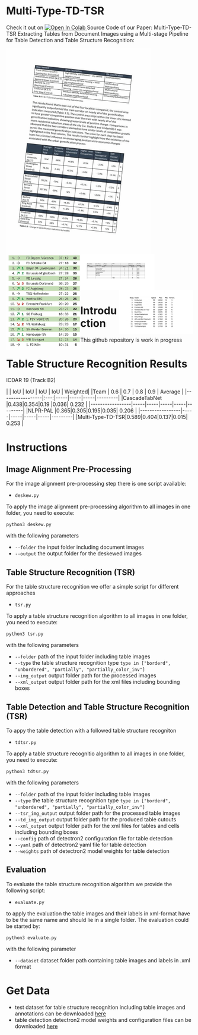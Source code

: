 # Multi-Type-TD-TSR
Check it out on <a href="https://colab.research.google.com/github/Psarpei/Multi_Type_TD_TSR/blob/main/Table_Recognition.ipynb">
  <img src="https://colab.research.google.com/assets/colab-badge.svg" alt="Open In Colab"/>
</a>
Source Code of our Paper:
Multi-Type-TD-TSR Extracting Tables from Document Images using a Multi-stage Pipeline for Table Detection and Table Structure Recognition:

<img align="center" width="390" height="" src="gifs/whole_pipeline.gif">
<img align="left" width="200" height="" src="gifs/partially_bordered.gif">
<img align="center" width="200" height="" src="gifs/fully_bordered.gif">
<img align="right" width="200" height="" src="gifs/unboardered.gif">




# Introduction
This github repository is work in progress

# Table Structure Recognition Results
ICDAR 19 (Track B2)

|                 | IoU | IoU | IoU | IoU | Weighted|
|Team             | 0.6 | 0.7 | 0.8 | 0.9 | Average |
|-----------------|:---:|-----|-----|-----|---------| 
|CascadeTabNet    |0.438|0.354|0.19 |0.036|  0.232  |
|-----------------|-----|-----|-----|-----|---------|
|NLPR-PAL         |0.365|0.305|0.195|0.035|  0.206  |
|-----------------|-----|-----|-----|-----|---------|
|Multi-Type-TD-TSR|0.589|0.404|0.137|0.015|  0.253  |

# Instructions
## Image Alignment Pre-Processing
For the image alignment pre-processing step there is one script available:

*  ```deskew.py```

To apply the image alignment pre-processing algorithm to all images in one folder, you need to execute:

    python3 deskew.py

with the following parameters

* ```--folder``` the input folder including document images
* ```--output``` the output folder for the deskewed images

## Table Structure Recognition (TSR)
For the table structure recognition we offer a simple script for different approaches

* ```tsr.py```

To apply a table structure recognition algorithm to all images in one folder, you need to execute:

    python3 tsr.py

with the following parameters

* ```--folder``` path of the input folder including table images
* ```--type``` the table structure recognition type ```type in ["borderd", "unbordered", "partially", "partially_color_inv"] ```
* ```--img_output``` output folder path for the processed images
* ```--xml_output``` output folder path for the xml files including bounding boxes

## Table Detection and Table Structure Recognition (TSR)
To appy the table detection with a followed table structure recogniton 

* ```tdtsr.py```

To apply a table structure recognitio algorithm to all images in one folder, you need to execute:

    python3 tdtsr.py

with the following parameters

* ```--folder``` path of the input folder including table images
* ```--type``` the table structure recognition type ```type in ["borderd", "unbordered", "partially", "partially_color_inv"] ```
* ```--tsr_img_output``` output folder path for the processed table images
* ```--td_img_output``` output folder path for the produced table cutouts
* ```--xml_output``` output folder path for the xml files for tables and cells including bounding boxes
* ```--config``` path of detectron2 configuration file for table detection
* ```--yaml``` path of detectron2 yaml file for table detection
* ```--weights``` path of detectron2 model weights for table detection

## Evaluation
To evaluate the table structure recognition algorithm we provide the following script:

*  ```evaluate.py```

to apply the evaluation the table images and their labels in xml-format have to be the same name and should lie in a single folder.
The evaluation could be started by:

    python3 evaluate.py
  
with the following parameter

* ```--dataset``` dataset folder path containing table images and labels in .xml format

# Get Data

*  test dataset for table structure recognition including table images and annotations can be downloaded [here](https://drive.google.com/drive/folders/1COTV5f7dEAA4Txmxy3LVfcNHiPSc4Bmp?usp=sharing) 
* table detection detectron2 model weights and configuration files can be downloaded [here](https://drive.google.com/drive/folders/1ry5C9Qs5lyskZeDzBJNYCbNTN1LH1rjn?usp=sharing)
